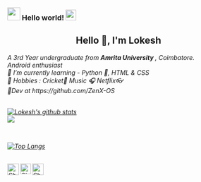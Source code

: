 <!--
**Lokesh773/Lokesh773** is a ✨ _special_ ✨ repository because its `README.md` (this file) appears on your GitHub profile.

Here are some ideas to get you started:

- 🔭 I’m currently working on ...
- 🌱 I’m currently learning ...
- 👯 I’m looking to collaborate on ...
- 🤔 I’m looking for help with ...
- 💬 Ask me about ...
- 📫 How to reach me: ...
- 😄 Pronouns: ...
- ⚡ Fun fact: ...
-->
### <img src="https://github.com/TheDudeThatCode/TheDudeThatCode/blob/master/Assets/Hi.gif" width="29px"> Hello world!&nbsp;<img src="https://github.com/TheDudeThatCode/TheDudeThatCode/blob/master/Assets/Earth.gif" width="24px"><br>
<h2 align="center">Hello 👋, I'm Lokesh</h2>

<p>
  <em>
     A 3rd Year undergraduate from <b>Amrita University </b>, Coimbatore</a>. <br>
      Android enthusiast <br>
     🌱 I’m currently learning -  Python 🐍, HTML & CSS<br>
     💬 Hobbies : Cricket🏏 Music 🎧 Netflix👓<br>
      📱Dev at https://github.com/ZenX-OS <br>
  <br>



[![Lokesh's github stats](https://github-readme-stats.vercel.app/api?username=Lokesh773&count_private=true&theme=tokyonight&show_icons=true)](https://github.com/Lokesh773)
<br>
<img align="center" src="https://komarev.com/ghpvc/?username=Lokesh773&style=flat-square" />

<br>

[![Top Langs](https://github-readme-stats.vercel.app/api/top-langs/?username=Raaj52&layout=compact&theme=dracula)](https://github.com/anuraghazra/github-readme-stats)
     
  <br>
  <a href="https://twitter.com/iamlokesh773">
    <img align="left" alt="Shubhamdeep Jha | Twitter" width="26px" src="https://github.com/TheDudeThatCode/TheDudeThatCode/blob/master/Assets/Twitter.svg" />
  </a>
  <a href="https://www.instagram.com/lokesh._.chow/">
    <img align="left" alt="Shubhamdeep Jha | Instagram" width="24px" src="https://github.com/TheDudeThatCode/TheDudeThatCode/blob/master/Assets/Instagram.svg" />
  </a>
  <a href="mailto:lokeshkasamneni773@gmail.com">
    <img align="left" alt="Shubhamdeep Jha | Gmail" width="26px" src="https://github.com/TheDudeThatCode/TheDudeThatCode/blob/master/Assets/Gmail.svg" />
  </a>

<br><br><br><br>

<!-- Thanks to :- ⭐️ From [TheDudeThatCode](https://github.com/TheDudeThatCode) -->



